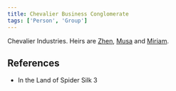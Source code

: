 ```yaml
---
title: Chevalier Business Conglomerate
tags: ['Person', 'Group']
---
```

Chevalier Industries.
Heirs are [Zhen](wiki/Zhen.md), [Musa](wiki/Musa.md) and [Miriam](wiki/Miriam.md).

## References
- In the Land of Spider Silk 3
